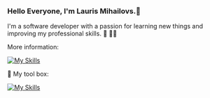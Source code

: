 ### Hello Everyone, I'm Lauris Mihailovs.:wave:

I'm a software developer with a passion for learning new things and improving my professional skills. :brain: :man_technologist:

More information: 

[![My Skills](https://skillicons.dev/icons?i=linkedin)](https://skillicons.dev)

:toolbox: My tool box:

[![My Skills](https://skillicons.dev/icons?i=cs,dotnet,git,ts,html,css,sqlite)](https://skillicons.dev)





